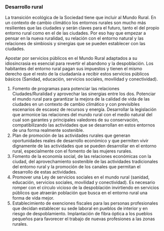### Desarrollo rural
La transición ecológica de la Sociedad tiene que incluir al Mundo Rural. En un contexto de cambio climático los entornos rurales son mucho más resilientes que las ciudades y serán claves para el futuro, tanto el del propio entorno rural como en el de las ciudades. Por eso hay que empezar a pensar en la nueva ruralidad, su relación con el entorno natural y las relaciones de simbiosis y sinergias que se pueden establecer con las ciudades.

Apostar por servicios públicos en el Mundo Rural adaptados a su idiosincrasia es esencial para revertir el abandono y la despoblación. Los habitantes del entorno rural pagan sus impuestos y tienen el mismo derecho que el resto de la ciudadanía a recibir estos servicios públicos básicos (Sanidad, educación, servicios sociales, movilidad y conectividad).

1. Fomento de programas para potenciar las relaciones Ciudades/Ruralidad y aprovechar las sinergias entre los dos. Potenciar el mundo rural para garantizar la mejora de la calidad de vida de las ciudades en un contexto de cambio climático y con previsibles escenarios de escasez de recursos y energía. Desarrollar la legislación que armonice las relaciones del mundo rural con el medio natural del cual son garantes y principales valedores de su conservación, compatibilizando las actividades que se desarrollan en estos entornos de una forma realmente sostenible.
2. Plan de promoción de las actividades rurales que generan oportunidades reales de desarrollo económico y que permiten vivir dignamente de las actividades que se pueden desarrollar en el entorno rural, especialmente con el fomento de las mujeres rurales.
3. Fomento de la economía social, de las relaciones económicas con la ciudad, del aprovechamiento sostenible de las actividades tradicionales del entorno rural y la promoción de los canales que permitan el desarrollo de estas actividades.
4. Promover una Ley de servicios sociales en el mundo rural (sanidad, educación, servicios sociales, movilidad y conectividad). Es necesario romper con el círculo vicioso de la despoblación invirtiendo en servicios públicos que atraerán población que busca en el entorno rural una forma de vida mejor.
5. Establecimiento de exenciones fiscales para las personas profesionales que decidan establecer su sede laboral en pueblos de interior y en riesgo de despoblamiento. Implantación de fibra óptica a los pueblos pequeños para favorecer el trabajo de nuevas profesiones a las zonas rurales.
